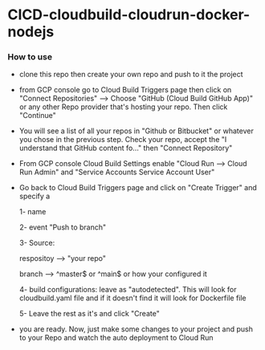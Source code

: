 # CICD-cloudbuild-cloudrun-docker-nodejs

### How to use

- clone this repo then create your own repo and push to it the project

- from GCP console go to Cloud Build Triggers page then click on "Connect Repositories" --> Choose "GitHub (Cloud Build GitHub App)" or any other Repo provider that's hosting your repo. Then click "Continue"

- You will see a list of all your repos in "Github or Bitbucket" or whatever you chose in the previous step. Check your repo, accept the "I understand that GitHub content fo..." then "Connect Repository"

- From GCP console Cloud Build Settings enable "Cloud Run --> Cloud Run Admin" and "Service Accounts	Service Account User"

- Go back to Cloud Build Triggers page and click on "Create Trigger" and specify a

  1- name

  2- event "Push to branch"

  3- Source: 

  respositoy --> "your repo"

  branch --> ^master$ or ^main$ or how your configured it

  4- build configurations: leave as "autodetected". This will look for cloudbuild.yaml file and if it doesn't find it will look for Dockerfile file

  5- Leave the rest as it's and click "Create"

- you are ready. Now, just make some changes to your project and push to your Repo and watch the auto deployment to Cloud Run
